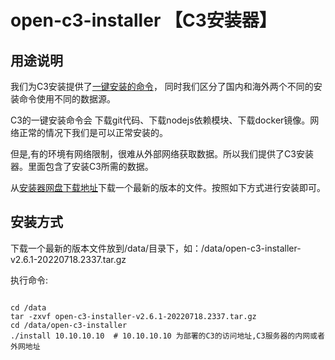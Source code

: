 # open-c3-installer 【C3安装器】

## 用途说明

我们为C3安装提供了[一键安装的命令](https://open-c3.github.io/%E5%8D%95%E6%9C%BA%E7%89%88%E5%AE%89%E8%A3%85/)， 同时我们区分了国内和海外两个不同的安装命令使用不同的数据源。


C3的一键安装命令会 下载git代码、下载nodejs依赖模块、下载docker镜像。网络正常的情况下我们是可以正常安装的。


但是,有的环境有网络限制，很难从外部网络获取数据。所以我们提供了C3安装器。里面包含了安装C3所需的数据。


从[安装器网盘下载地址](https://pan.baidu.com/s/18iT-8GHiZbrUTkGvcdF2Lw)下载一个最新的版本的文件。按照如下方式进行安装即可。

## 安装方式

下载一个最新的版本文件放到/data/目录下，如：/data/open-c3-installer-v2.6.1-20220718.2337.tar.gz

执行命令:
```

cd /data
tar -zxvf open-c3-installer-v2.6.1-20220718.2337.tar.gz
cd /data/open-c3-installer
./install 10.10.10.10  # 10.10.10.10 为部署的C3的访问地址,C3服务器的内网或者外网地址

```
